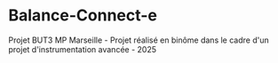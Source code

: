 # Balance-Connect-e
Projet BUT3 MP Marseille - Projet réalisé en binôme dans le cadre d'un projet d'instrumentation avancée - 2025

